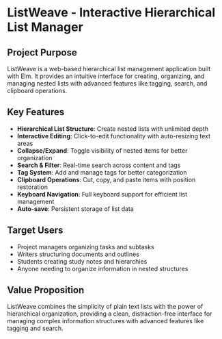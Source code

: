 # ListWeave - Interactive Hierarchical List Manager

## Project Purpose
ListWeave is a web-based hierarchical list management application built with Elm. It provides an intuitive interface for creating, organizing, and managing nested lists with advanced features like tagging, search, and clipboard operations.

## Key Features
- **Hierarchical List Structure**: Create nested lists with unlimited depth
- **Interactive Editing**: Click-to-edit functionality with auto-resizing text areas
- **Collapse/Expand**: Toggle visibility of nested items for better organization
- **Search & Filter**: Real-time search across content and tags
- **Tag System**: Add and manage tags for better categorization
- **Clipboard Operations**: Cut, copy, and paste items with position restoration
- **Keyboard Navigation**: Full keyboard support for efficient list management
- **Auto-save**: Persistent storage of list data

## Target Users
- Project managers organizing tasks and subtasks
- Writers structuring documents and outlines
- Students creating study notes and hierarchies
- Anyone needing to organize information in nested structures

## Value Proposition
ListWeave combines the simplicity of plain text lists with the power of hierarchical organization, providing a clean, distraction-free interface for managing complex information structures with advanced features like tagging and search.
